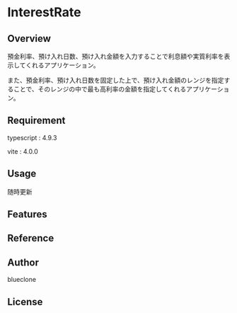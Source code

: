 # InterestRate

## Overview

預金利率、預け入れ日数、預け入れ金額を入力することで利息額や実質利率を表示してくれるアプリケーション。

また、預金利率、預け入れ日数を固定した上で、預け入れ金額のレンジを指定することで、そのレンジの中で最も高利率の金額を指定してくれるアプリケーション。

## Requirement

typescript : 4.9.3

vite : 4.0.0

## Usage

随時更新

## Features

## Reference

## Author

blueclone

## License
